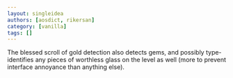 ```yaml
---
layout: singleidea
authors: [aosdict, rikersan]
category: [vanilla]
tags: []
---
```

The blessed scroll of gold detection also detects gems, and possibly type-identifies any pieces of worthless glass on the level as well (more to prevent interface annoyance than anything else).
